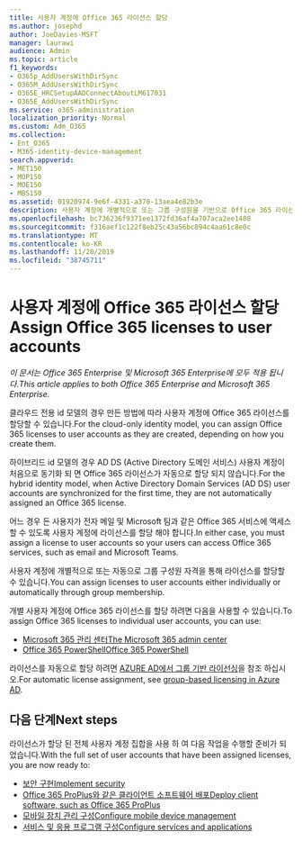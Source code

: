 ```yaml
---
title: 사용자 계정에 Office 365 라이선스 할당
ms.author: josephd
author: JoeDavies-MSFT
manager: laurawi
audience: Admin
ms.topic: article
f1_keywords:
- O365p_AddUsersWithDirSync
- O365M_AddUsersWithDirSync
- O365E_HRCSetupAADConnectAboutLM617031
- O365E_AddUsersWithDirSync
ms.service: o365-administration
localization_priority: Normal
ms.custom: Adm_O365
ms.collection:
- Ent_O365
- M365-identity-device-management
search.appverid:
- MET150
- MOP150
- MOE150
- MBS150
ms.assetid: 01920974-9e6f-4331-a370-13aea4e82b3e
description: 사용자 계정에 개별적으로 또는 그룹 구성원을 기반으로 Office 365 라이선스를 할당 하는 방법에 대해 설명 합니다.
ms.openlocfilehash: bc736236f9371ee1372fd36af4a707aca2ee1408
ms.sourcegitcommit: f316aef1c122f8eb25c43a56bc894c4aa61c8e0c
ms.translationtype: MT
ms.contentlocale: ko-KR
ms.lasthandoff: 11/20/2019
ms.locfileid: "38745711"
---
```

# <a name="assign-office-365-licenses-to-user-accounts"></a><span data-ttu-id="70afd-103">사용자 계정에 Office 365 라이선스 할당</span><span class="sxs-lookup"><span data-stu-id="70afd-103">Assign Office 365 licenses to user accounts</span></span>

<span data-ttu-id="70afd-104">*이 문서는 Office 365 Enterprise 및 Microsoft 365 Enterprise에 모두 적용 됩니다.*</span><span class="sxs-lookup"><span data-stu-id="70afd-104">*This article applies to both Office 365 Enterprise and Microsoft 365 Enterprise.*</span></span>

<span data-ttu-id="70afd-105">클라우드 전용 id 모델의 경우 만든 방법에 따라 사용자 계정에 Office 365 라이선스를 할당할 수 있습니다.</span><span class="sxs-lookup"><span data-stu-id="70afd-105">For the cloud-only identity model, you can assign Office 365 licenses to user accounts as they are created, depending on how you create them.</span></span>

<span data-ttu-id="70afd-106">하이브리드 id 모델의 경우 AD DS (Active Directory 도메인 서비스) 사용자 계정이 처음으로 동기화 되 면 Office 365 라이선스가 자동으로 할당 되지 않습니다.</span><span class="sxs-lookup"><span data-stu-id="70afd-106">For the hybrid identity model, when Active Directory Domain Services (AD DS) user accounts are synchronized for the first time, they are not automatically assigned an Office 365 license.</span></span>

<span data-ttu-id="70afd-107">어느 경우 든 사용자가 전자 메일 및 Microsoft 팀과 같은 Office 365 서비스에 액세스할 수 있도록 사용자 계정에 라이선스를 할당 해야 합니다.</span><span class="sxs-lookup"><span data-stu-id="70afd-107">In either case, you must assign a license to user accounts so your users can access Office 365 services, such as email and Microsoft Teams.</span></span>

<span data-ttu-id="70afd-108">사용자 계정에 개별적으로 또는 자동으로 그룹 구성원 자격을 통해 라이선스를 할당할 수 있습니다.</span><span class="sxs-lookup"><span data-stu-id="70afd-108">You can assign licenses to user accounts either individually or automatically through group membership.</span></span>

<span data-ttu-id="70afd-109">개별 사용자 계정에 Office 365 라이선스를 할당 하려면 다음을 사용할 수 있습니다.</span><span class="sxs-lookup"><span data-stu-id="70afd-109">To assign Office 365 licenses to individual user accounts, you can use:</span></span>

- [<span data-ttu-id="70afd-110">Microsoft 365 관리 센터</span><span class="sxs-lookup"><span data-stu-id="70afd-110">The Microsoft 365 admin center</span></span>](https://docs.microsoft.com/office365/admin/subscriptions-and-billing/assign-licenses-to-users)
- [<span data-ttu-id="70afd-111">Office 365 PowerShell</span><span class="sxs-lookup"><span data-stu-id="70afd-111">Office 365 PowerShell</span></span>](https://docs.microsoft.com/office365/enterprise/powershell/assign-licenses-to-user-accounts-with-office-365-powershell)

<span data-ttu-id="70afd-112">라이선스를 자동으로 할당 하려면 [AZURE AD에서 그룹 기반 라이선싱](https://docs.microsoft.com/azure/active-directory/fundamentals/active-directory-licensing-whatis-azure-portal)을 참조 하십시오.</span><span class="sxs-lookup"><span data-stu-id="70afd-112">For automatic license assignment, see [group-based licensing in Azure AD](https://docs.microsoft.com/azure/active-directory/fundamentals/active-directory-licensing-whatis-azure-portal).</span></span>

## <a name="next-steps"></a><span data-ttu-id="70afd-113">다음 단계</span><span class="sxs-lookup"><span data-stu-id="70afd-113">Next steps</span></span>

<span data-ttu-id="70afd-114">라이선스가 할당 된 전체 사용자 계정 집합을 사용 하 여 다음 작업을 수행할 준비가 되었습니다.</span><span class="sxs-lookup"><span data-stu-id="70afd-114">With the full set of user accounts that have been assigned licenses, you are now ready to:</span></span>

- [<span data-ttu-id="70afd-115">보안 구현</span><span class="sxs-lookup"><span data-stu-id="70afd-115">Implement security</span></span>](https://docs.microsoft.com/microsoft-365/security/office-365-security/security-roadmap)
- [<span data-ttu-id="70afd-116">Office 365 ProPlus와 같은 클라이언트 소프트웨어 배포</span><span class="sxs-lookup"><span data-stu-id="70afd-116">Deploy client software, such as Office 365 ProPlus</span></span>](https://docs.microsoft.com/DeployOffice/deployment-guide-for-office-365-proplus)
- [<span data-ttu-id="70afd-117">모바일 장치 관리 구성</span><span class="sxs-lookup"><span data-stu-id="70afd-117">Configure mobile device management</span></span>](https://support.office.com/article/set-up-mobile-device-management-mdm-in-office-365-dd892318-bc44-4eb1-af00-9db5430be3cd)
- [<span data-ttu-id="70afd-118">서비스 및 응용 프로그램 구성</span><span class="sxs-lookup"><span data-stu-id="70afd-118">Configure services and applications</span></span>](configure-services-and-applications.md)
